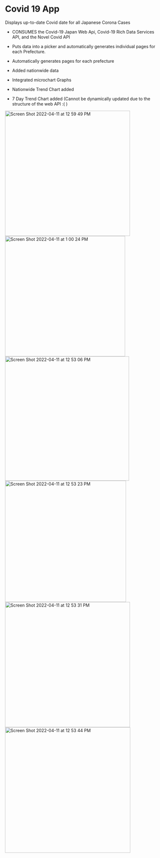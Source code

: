 # Covid 19 App
 Displays up-to-date Covid date for all Japanese Corona Cases
 
 - CONSUMES the Covid-19 Japan Web Api, Covid-19 Rich Data Services API, and the Novel Covid API

- Puts data into a picker and automatically generates individual pages for each Prefecture.

- Automatically generates pages for each prefecture

- Added nationwide data

- Integrated microchart Graphs

- Nationwide Trend Chart added

- 7 Day Trend Chart added (Cannot be dynamically updated due to the structure of the web API :( )

<img width="412" alt="Screen Shot 2022-04-11 at 12 59 49 PM" src="https://user-images.githubusercontent.com/100133514/162663036-6d7772d3-5aae-4162-b1b6-19fa491259da.png">
<img width="396" alt="Screen Shot 2022-04-11 at 1 00 24 PM" src="https://user-images.githubusercontent.com/100133514/162663080-e470860d-2f84-4b29-a886-b32061c6ca80.png">

<img width="409" alt="Screen Shot 2022-04-11 at 12 53 06 PM" src="https://user-images.githubusercontent.com/100133514/162662989-343ea241-700d-4f7c-b8fd-6c4614aa2bf5.png">
<img width="399" alt="Screen Shot 2022-04-11 at 12 53 23 PM" src="https://user-images.githubusercontent.com/100133514/162662997-9337ebba-95f1-418e-a3da-0786a5b449b3.png">
<img width="412" alt="Screen Shot 2022-04-11 at 12 53 31 PM" src="https://user-images.githubusercontent.com/100133514/162662998-e31f46a0-1640-4d49-801d-9cad3b87c6c4.png">
<img width="413" alt="Screen Shot 2022-04-11 at 12 53 44 PM" src="https://user-images.githubusercontent.com/100133514/162663001-faca8dcd-14fe-44c4-a97d-72d772a7629b.png">

 
